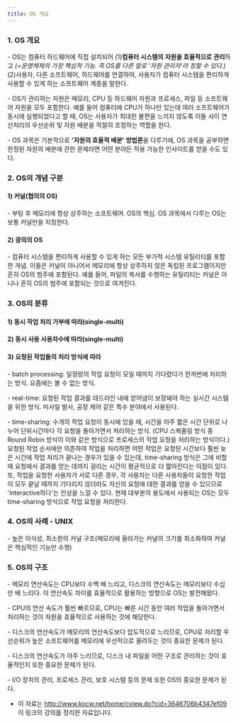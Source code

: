 ```yaml
---
title: OS 개요
---
```


### 1. OS 개요

\- OS는 컴퓨터 하드웨어에 직접 설치되어 (1)**컴퓨터 시스템의 자원을 효율적으로 관리**하고 _(=운영체제의 가장 핵심적 기능. 즉 OS를 다른 말로 '자원 관리자'라 칭할 수 있다.)_ (2)사용자, 다른 소프트웨어, 하드웨어를 연결하여, 사용자가 컴퓨터 시스템을 편리하게 사용할 수 있게 하는 소프트웨어 계층을 말한다.

\- OS가 관리하는 자원은 메모리, CPU 등 하드웨어 자원과 프로세스, 파일 등 소프트웨어 자원을 모두 포함한다. 예를 들어 컴퓨터에 CPU가 하나만 있는데 여러 소프트웨어가 동시에 실행되었다고 할 때, OS는 사용자가 최대한 불편을 느끼지 않도록 이들 사이 연산처리의 우선순위 및 자원 배분을 적절히 조정하는 역할을 한다. 

\- OS 과목은 기본적으로 **'자원의 효율적 배분' 방법론**을 다루기에, OS 과목을 공부하면 한정된 자원의 배분에 관한 문제라면 어떤 분야든 적용 가능한 인사이트를 얻을 수도 있다.

### 2. OS의 개념 구분

#### 1) 커널(협의의 OS)

\- 부팅 후 메모리에 항상 상주하는 소프트웨어. OS의 핵심. OS 과목에서 다루는 OS는 보통 커널만을 지칭한다.

#### 2) 광의의 OS

\- 컴퓨터 시스템을 편리하게 사용할 수 있게 하는 모든 부가적 시스템 유틸리티를 포함한 개념. 이들은 커널이 아니어서 메모리에 항상 상주하지 않은 독립된 프로그램이지만 흔히 OS의 범주에 포함된다. 예를 들어, 파일의 복사를 수행하는 유틸리티는 커널은 아니나 흔히 OS의 범주에 포함되는 것으로 여겨진다.


### 3. OS의 분류

#### 1) 동시 작업 처리 가부에 따라(single-multi)

#### 2) 동시 사용 사용자수에 따라(single-multi)

#### 3) 요청된 작업들의 처리 방식에 따라

\- batch processing: 일정량의 작업 요청이 모일 때까지 기다렸다가 한꺼번에 처리하는 방식. 요즘에는 볼 수 없는 방식.

\- real-time: 요청된 작업 결과를 데드라인 내에 얻어냄이 보장돼야 하는 실시간 시스템을 위한 방식. 미사일 발사, 공장 제어 같은 특수 분야에서 사용된다.

\- time-sharing: 수개의 작업 요청이 동시에 있을 때, 시간을 아주 짧은 시간 단위로 나누어 단위시간마다 각 요청을 돌아가면서 처리하는 방식. (CPU 스케줄링 방식 중 Round Robin 방식이 이와 같은 방식으로 프로세스의 작업 요청을 처리하는 방식이다.) 요청된 작업 순서에만 의존하여 작업을 처리하면 어떤 작업은 요청된 시간보다 훨씬 늦은 시간에 작업 처리가 끝나는 경우가 있을 수 있는데, time-sharing 방식은 그에 비할 때 요청에서 결과를 얻는 데까지 걸리는 시간이 평균적으로 더 짧아진다는 이점이 있다. 또, 작업을 요청한 사용자가 서로 다른 경우, 각 사용자는 다른 사용자들이 요청한 작업이 모두 끝날 때까지 기다리지 않더라도 자신의 요청에 대한 결과를 얻을 수 있으므로 'interactive하다'는 인상을 느낄 수 있다. 현재 대부분의 용도에서 사용되는 OS는 모두 time-sharing 방식으로 작업 요청을 처리한다.



### 4. OS의 사례 - UNIX

\- 높은 이식성, 최소한의 커널 구조(메모리에 올라가는 커널의 크기를 최소화하여 커널은 핵심적인 기능만 수행)


### 5. OS의 구조

\- 메모리 연산속도는 CPU보다 수백 배 느리고, 디스크의 연산속도는 메모리보다 수십만 배 느리다. 이 연산속도 차이를 효율적으로 활용하는 방향으로 OS는 발전해왔다.

\- CPU의 연산 속도가 훨씬 빠르므로, CPU는 빠른 시간 동안 여러 작업을 돌아가면서 처리하는 것이 자원을 효율적으로 사용하는 것에 해당한다. 

\- 디스크의 연산속도가 메모리의 연산속도보다 압도적으로 느리므로, CPU로 처리할 우선순위가 높은 소프트웨어를 메모리에 우선적으로 올려두는 것이 중요한 문제가 된다.

\- 디스크의 연산속도가 아주 느리므로, 디스크 내 파일을 어떤 구조로 관리하는 것이 효율적인지 또한 중요한 문제가 된다.

\- I/O 장치의 관리, 프로세스 관리, 보호 시스템 등의 문제 또한 OS의 중요한 문제가 된다.



* 이 자료는 <http://www.kocw.net/home/cview.do?cid=3646706b4347ef09> 이 링크의 강의를 정리한 자료입니다.